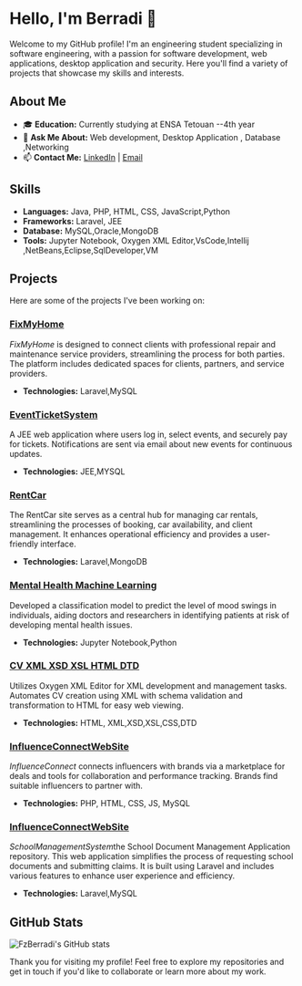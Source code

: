 # Hello, I'm  Berradi 👋

Welcome to my GitHub profile! I'm an engineering student specializing in software engineering, with a passion for software development, web applications, desktop application and security. Here you'll find a variety of projects that showcase my skills and interests.

## About Me

- 🎓 **Education:** Currently studying at ENSA Tetouan --4th year
- 💬 **Ask Me About:** Web development, Desktop Application , Database ,Networking
- 📫 **Contact Me:** [LinkedIn](https://www.linkedin.com/in/fatima-zohra-berradi-69b942237) | [Email](mailto:fatimazohraberradi@gmail.com)

## Skills

- **Languages:** Java, PHP, HTML, CSS, JavaScript,Python
- **Frameworks:** Laravel, JEE
- **Database:** MySQL,Oracle,MongoDB
- **Tools:** Jupyter Notebook, Oxygen XML Editor,VsCode,Intellij ,NetBeans,Eclipse,SqlDeveloper,VM

## Projects

Here are some of the projects I've been working on:

### [FixMyHome](https://github.com/FzBerradi/FixMyHome)
*FixMyHome* is designed to connect clients with professional repair and maintenance service providers, streamlining the process for both parties. The platform includes dedicated spaces for clients, partners, and service providers.
- **Technologies:** Laravel,MySQL

### [EventTicketSystem](https://github.com/FzBerradi/EventTicketSystem)
A JEE web application where users log in, select events, and securely pay for tickets. Notifications are sent via email about new events for continuous updates.
- **Technologies:** JEE,MYSQL

### [RentCar](https://github.com/FzBerradi/RentCar)
The RentCar site serves as a central hub for managing car rentals, streamlining the processes of booking, car availability, and client management. It enhances operational efficiency and provides a user-friendly interface.
- **Technologies:** Laravel,MongoDB

### [Mental Health Machine Learning](https://github.com/FzBerradi/Mental_Health_Maching_Learning)
Developed a classification model to predict the level of mood swings in individuals, aiding doctors and researchers in identifying patients at risk of developing mental health issues.
- **Technologies:** Jupyter Notebook,Python

### [CV XML XSD XSL HTML DTD](https://github.com/FzBerradi/CV_XML_XSD_XSL_HTML_DTD)
Utilizes Oxygen XML Editor for XML development and management tasks. Automates CV creation using XML with schema validation and transformation to HTML for easy web viewing.
- **Technologies:** HTML, XML,XSD,XSL,CSS,DTD

### [InfluenceConnectWebSite](https://github.com/FzBerradi/InfluenceConnectWebSite)
*InfluenceConnect* connects influencers with brands via a marketplace for deals and tools for collaboration and performance tracking. Brands find suitable influencers to partner with.
- **Technologies:** PHP, HTML, CSS, JS, MySQL
### [InfluenceConnectWebSite](https://github.com/FzBerradi/SchoolManagementSystem)
*SchoolManagementSystem*the School Document Management Application repository. This web application simplifies the process of requesting school documents and submitting claims. It is built using Laravel and includes various features to enhance user experience and efficiency.
- **Technologies:** Laravel,MySQL
## GitHub Stats

![FzBerradi's GitHub stats](https://github-readme-stats.vercel.app/api?username=FzBerradi&show_icons=true&theme=radical)

Thank you for visiting my profile! Feel free to explore my repositories and get in touch if you'd like to collaborate or learn more about my work.
